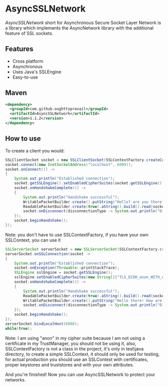 # AsyncSSLNetwork
*AsyncSSLNetwork* short for Asynchronous Secure Socket Layer Network is a library which implements the AsyncNetwork
library with the additional feature of SSL sockets.

## Features
* Cross platform
* Asynchronous
* Uses Java's SSLEngine
* Easy-to-use

## Maven
```xml
<dependency>
  <groupId>com.github.oughttoprevail</groupId>
  <artifactId>AsyncSSLNetwork</artifactId>
  <version>1.1.2</version>
</dependency>
```

## How to use
To create a client you would:
```java
SSLClientSocket socket = new SSLClientSocket(SSLContextFactory.createContext("Client.jks", "Client Password".toCharArray()));
socket.connect(new InetSocketAddress("localhost", 6000));
socket.onConnect(() ->
{
	System.out.println("Established connection");
	socket.getSSLEngine().setEnabledCipherSuites(socket.getSSLEngine().getSupportedCipherSuites());
	socket.onHandshakeComplete(() ->
	{
		System.out.println("Handshake successful");
		WritablePacketBuilder.create().putString("Hello? are you there?").build().writeAndClose(socket);
		ReadablePacketBuilder.create(true).aString().build().read(socket, readResult -> System.out.println((String) readResult.poll()));
		socket.onDisconnect(disconnectionType -> System.out.println("Disconnected: " + disconnectionType));
	});
	socket.beginHandshake();
});
```
Note: you don't have to use SSLContextFactory, if you have your own SSLContext, you can use it
```java
SSLServerSocket serverSocket = new SSLServerSocket(SSLContextFactory.createContext("Server.jks", "Hello World!".toCharArray()));
serverSocket.onSSLConnection(socket ->
{
	System.out.println("Established connection");
	socket.onException(Throwable::printStackTrace);
	SSLEngine sslEngine = socket.getSSLEngine();
	sslEngine.setEnabledCipherSuites(new String[]{"TLS_ECDH_anon_WITH_AES_256_CBC_SHA"});
	socket.onHandshakeComplete(() ->
	{
		System.out.println("Handshake successful");
		ReadablePacketBuilder.create(true).aString().build().read(socket, readResult -> System.out.println((String) readResult.poll()));
		WritablePacketBuilder.create().putString("Hello there! How are you today?").build().writeAndClose(socket);
		socket.onDisconnect(disconnectionType -> System.out.println("Disconnected: " + disconnectionType));
	});
	socket.beginHandshake();
});
serverSocket.bindLocalHost(6000);
while(true);
```
Note: I am using "anon" in my cipher suite because I am not using a certificate in my TrustManager, you should not be
using it, also, SSLContextFactory is not a class in the project, it's only in test\java directory, to create a simple
SSLContext, it should only be used for testing, for actual production you should use an SSLContext with certificates,
proper keystores and truststores and with your own attributes.

And you're finished! Now you can use AsyncSSLNetwork to protect your networks.